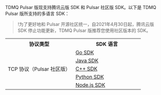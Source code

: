 TDMQ Pulsar 版现支持腾讯云版 SDK 和 Pulsar 社区版 SDK。以下是 TDMQ Pulsar 版所支持的多语言 SDK：

>!为了更好地和 Pulsar 开源社区统一，自2021年4月30日起，腾讯云版 SDK 停止功能更新，TDMQ Pulsar 版推荐您使用社区版本的 SDK。


<table>
<tr>
<th width="50%">协议类型</th><th width="50%">SDK 语言</th>
</tr><tr>
<td rowspan="5">TCP 协议（Pulsar 社区版）</td>
<td><a href="https://cloud.tencent.com/document/product/1179/54642"> Go SDK</a></td>
</tr><tr>
<td><a href="https://cloud.tencent.com/document/product/1179/48552">Java SDK</a></td>
</tr><tr>
<td><a href="https://cloud.tencent.com/document/product/1179/56490"> C++ SDK</a></td>
</tr><tr>
<td><a href="https://cloud.tencent.com/document/product/1179/56491"> Python SDK</a></td>
</tr><tr>
<td><a href="https://cloud.tencent.com/document/product/1179/56492"> Node.js SDK</a></td>
</tr>
</table>




